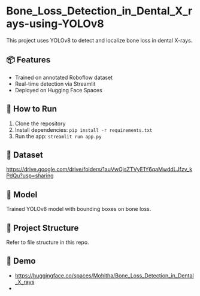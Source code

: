 # Bone_Loss_Detection_in_Dental_X_rays-using-YOLOv8

This project uses YOLOv8 to detect and localize bone loss in dental X-rays.

## 📦 Features
- Trained on annotated Roboflow dataset
- Real-time detection via Streamlit
- Deployed on Hugging Face Spaces

## 🚀 How to Run
1. Clone the repository
2. Install dependencies: `pip install -r requirements.txt`
3. Run the app: `streamlit run app.py`

## 📂 Dataset
https://drive.google.com/drive/folders/1auVwOjsZTVyE1Y6qaMwddLJfzv_kPdQu?usp=sharing

## 🤖 Model
Trained YOLOv8 model with bounding boxes on bone loss.

## 📁 Project Structure
Refer to file structure in this repo.

## 🔗 Demo
- https://huggingface.co/spaces/Mohitha/Bone_Loss_Detection_in_Dental_X_rays
- 


